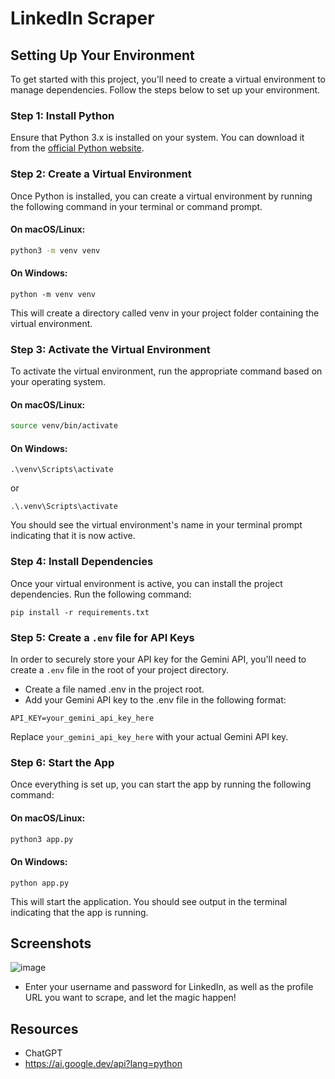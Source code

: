 # LinkedIn Scraper

## Setting Up Your Environment

To get started with this project, you'll need to create a virtual environment to manage dependencies. Follow the steps below to set up your environment.

### Step 1: Install Python

Ensure that Python 3.x is installed on your system. You can download it from the [official Python website](https://www.python.org/downloads/).

### Step 2: Create a Virtual Environment

Once Python is installed, you can create a virtual environment by running the following command in your terminal or command prompt.

#### On macOS/Linux:
```bash
python3 -m venv venv
```
#### On Windows:
```
python -m venv venv
```

This will create a directory called venv in your project folder containing the virtual environment.

### Step 3: Activate the Virtual Environment

To activate the virtual environment, run the appropriate command based on your operating system.

#### On macOS/Linux:
```bash
source venv/bin/activate
```
#### On Windows:
```
.\venv\Scripts\activate
```
or
```
.\.venv\Scripts\activate
```

You should see the virtual environment's name in your terminal prompt indicating that it is now active.

### Step 4: Install Dependencies

Once your virtual environment is active, you can install the project dependencies. Run the following command:

```
pip install -r requirements.txt
```

### Step 5: Create a ```.env``` file for API Keys

In order to securely store your API key for the Gemini API, you'll need to create a ```.env``` file in the root of your project directory.

- Create a file named .env in the project root.
- Add your Gemini API key to the .env file in the following format:

```
API_KEY=your_gemini_api_key_here
```

Replace ```your_gemini_api_key_here``` with your actual Gemini API key.

### Step 6: Start the App

Once everything is set up, you can start the app by running the following command:


#### On macOS/Linux:
```bash
python3 app.py
```
#### On Windows:
```
python app.py
```

This will start the application. You should see output in the terminal indicating that the app is running.


## Screenshots
![image](https://github.com/user-attachments/assets/1331cbdb-f3ed-46de-b781-7edc0ce112cc)


- Enter your username and password for LinkedIn, as well as the profile URL you want to scrape, and let the magic happen!

## Resources

- ChatGPT
- https://ai.google.dev/api?lang=python
